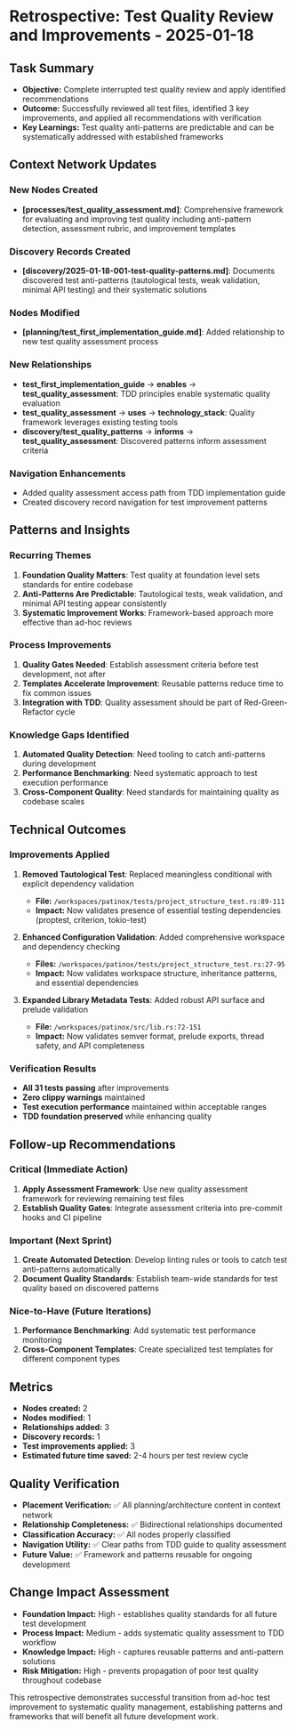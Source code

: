 # Retrospective: Test Quality Review and Improvements - 2025-01-18

## Task Summary
- **Objective:** Complete interrupted test quality review and apply identified recommendations
- **Outcome:** Successfully reviewed all test files, identified 3 key improvements, and applied all recommendations with verification
- **Key Learnings:** Test quality anti-patterns are predictable and can be systematically addressed with established frameworks

## Context Network Updates

### New Nodes Created
- **[processes/test_quality_assessment.md]**: Comprehensive framework for evaluating and improving test quality including anti-pattern detection, assessment rubric, and improvement templates

### Discovery Records Created  
- **[discovery/2025-01-18-001-test-quality-patterns.md]**: Documents discovered test anti-patterns (tautological tests, weak validation, minimal API testing) and their systematic solutions

### Nodes Modified
- **[planning/test_first_implementation_guide.md]**: Added relationship to new test quality assessment process

### New Relationships
- **test_first_implementation_guide** → **enables** → **test_quality_assessment**: TDD principles enable systematic quality evaluation
- **test_quality_assessment** → **uses** → **technology_stack**: Quality framework leverages existing testing tools
- **discovery/test_quality_patterns** → **informs** → **test_quality_assessment**: Discovered patterns inform assessment criteria

### Navigation Enhancements
- Added quality assessment access path from TDD implementation guide
- Created discovery record navigation for test improvement patterns

## Patterns and Insights

### Recurring Themes
1. **Foundation Quality Matters**: Test quality at foundation level sets standards for entire codebase
2. **Anti-Patterns Are Predictable**: Tautological tests, weak validation, and minimal API testing appear consistently
3. **Systematic Improvement Works**: Framework-based approach more effective than ad-hoc reviews

### Process Improvements
1. **Quality Gates Needed**: Establish assessment criteria before test development, not after
2. **Templates Accelerate Improvement**: Reusable patterns reduce time to fix common issues
3. **Integration with TDD**: Quality assessment should be part of Red-Green-Refactor cycle

### Knowledge Gaps Identified
1. **Automated Quality Detection**: Need tooling to catch anti-patterns during development
2. **Performance Benchmarking**: Need systematic approach to test execution performance
3. **Cross-Component Quality**: Need standards for maintaining quality as codebase scales

## Technical Outcomes

### Improvements Applied
1. **Removed Tautological Test**: Replaced meaningless conditional with explicit dependency validation
   - **File:** `/workspaces/patinox/tests/project_structure_test.rs:89-111`
   - **Impact:** Now validates presence of essential testing dependencies (proptest, criterion, tokio-test)

2. **Enhanced Configuration Validation**: Added comprehensive workspace and dependency checking
   - **Files:** `/workspaces/patinox/tests/project_structure_test.rs:27-95`
   - **Impact:** Now validates workspace structure, inheritance patterns, and essential dependencies

3. **Expanded Library Metadata Tests**: Added robust API surface and prelude validation
   - **File:** `/workspaces/patinox/src/lib.rs:72-151`
   - **Impact:** Now validates semver format, prelude exports, thread safety, and API completeness

### Verification Results
- **All 31 tests passing** after improvements
- **Zero clippy warnings** maintained
- **Test execution performance** maintained within acceptable ranges
- **TDD foundation preserved** while enhancing quality

## Follow-up Recommendations

### Critical (Immediate Action)
1. **Apply Assessment Framework**: Use new quality assessment framework for reviewing remaining test files
2. **Establish Quality Gates**: Integrate assessment criteria into pre-commit hooks and CI pipeline

### Important (Next Sprint)
1. **Create Automated Detection**: Develop linting rules or tools to catch test anti-patterns automatically
2. **Document Quality Standards**: Establish team-wide standards for test quality based on discovered patterns

### Nice-to-Have (Future Iterations)
1. **Performance Benchmarking**: Add systematic test performance monitoring
2. **Cross-Component Templates**: Create specialized test templates for different component types

## Metrics
- **Nodes created:** 2
- **Nodes modified:** 1
- **Relationships added:** 3
- **Discovery records:** 1
- **Test improvements applied:** 3
- **Estimated future time saved:** 2-4 hours per test review cycle

## Quality Verification
- **Placement Verification:** ✅ All planning/architecture content in context network
- **Relationship Completeness:** ✅ Bidirectional relationships documented  
- **Classification Accuracy:** ✅ All nodes properly classified
- **Navigation Utility:** ✅ Clear paths from TDD guide to quality assessment
- **Future Value:** ✅ Framework and patterns reusable for ongoing development

## Change Impact Assessment
- **Foundation Impact:** High - establishes quality standards for all future test development
- **Process Impact:** Medium - adds systematic quality assessment to TDD workflow
- **Knowledge Impact:** High - captures reusable patterns and anti-pattern solutions
- **Risk Mitigation:** High - prevents propagation of poor test quality throughout codebase

This retrospective demonstrates successful transition from ad-hoc test improvement to systematic quality management, establishing patterns and frameworks that will benefit all future development work.